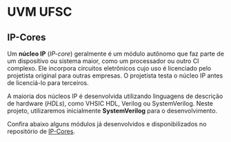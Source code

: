 # UVM UFSC

## IP-Cores

Um **núcleo IP** (_IP-core_) geralmente é um módulo autônomo que faz parte de um dispositivo ou sistema maior, como um processador ou outro CI complexo. Ele incorpora circuitos eletrônicos cujo uso é licenciado pelo projetista original para outras empresas. O projetista testa o núcleo IP antes de licenciá-lo para terceiros.

A maioria dos núcleos IP é desenvolvida utilizando linguagens de descrição de hardware (_HDLs_), como VHSIC HDL, Verilog ou SystemVerilog. Neste projeto, utilizaremos inicialmente **SystemVerilog** para o desenvolvimento.

Confira abaixo alguns módulos já desenvolvidos e disponibilizados no repositório de [IP-Cores](https://github.com/UVM-UFSC/IP-Cores).
